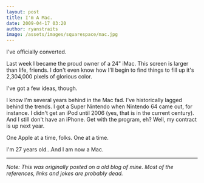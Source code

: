 ```yaml
---
layout: post
title: I'm A Mac.
date: 2009-04-17 03:20
author: ryanstraits
image: /assets/images/squarespace/mac.jpg
---
```


I've officially converted.

Last week I became the proud owner of a 24" iMac. This screen is larger than life, friends. I don't even know how I'll begin to find things to fill up it's 2,304,000 pixels of glorious color.

I've got a few ideas, though.

I know I'm several years behind in the Mac fad. I've historically lagged behind the trends. I got a Super Nintendo when Nintendo 64 came out, for instance. I didn't get an iPod until 2006 (yes, that is in the current century). And I still don't have an iPhone. Get with the program, eh? Well, my contract is up next year.

One Apple at a time, folks. One at a time.

I'm 27 years old...And I am now a Mac.

---

*Note: This was originally posted on a old blog of mine. Most of the references, links and jokes are probably dead.*